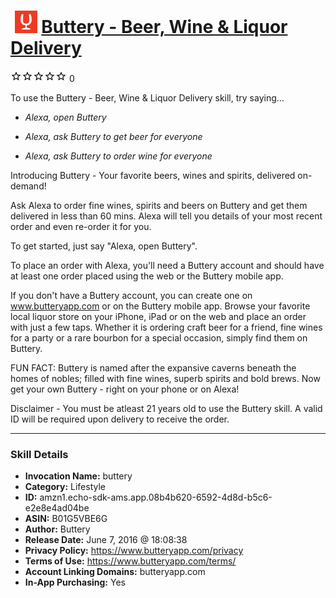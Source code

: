 # &nbsp;<img src="skill_icon" alt="Buttery - Beer, Wine & Liquor Delivery icon" width="36"> [Buttery - Beer, Wine & Liquor Delivery](http://alexa.amazon.com/#skills/amzn1.echo-sdk-ams.app.08b4b620-6592-4d8d-b5c6-e2e8e4ad04be)
![0 stars](../../images/ic_star_border_black_18dp_1x.png)![0 stars](../../images/ic_star_border_black_18dp_1x.png)![0 stars](../../images/ic_star_border_black_18dp_1x.png)![0 stars](../../images/ic_star_border_black_18dp_1x.png)![0 stars](../../images/ic_star_border_black_18dp_1x.png) 0

To use the Buttery - Beer, Wine & Liquor Delivery skill, try saying...

* *Alexa, open Buttery*

* *Alexa, ask Buttery to get beer for everyone*

* *Alexa, ask Buttery to order wine for everyone*

Introducing Buttery - Your favorite beers, wines and spirits, delivered on-demand!

Ask Alexa to order fine wines, spirits and beers on Buttery and get them delivered in less than 60 mins. Alexa will tell you details of your most recent order and even re-order it for you.

To get started, just say "Alexa, open Buttery".

To place an order with Alexa, you'll need a Buttery account and should have at least one order placed using the web or the Buttery mobile app. 

If you don't have a Buttery account, you can create one on www.butteryapp.com or on the Buttery mobile app. Browse your favorite local liquor store on your iPhone, iPad or on the web and place an order with just a few taps. Whether it is ordering craft beer for a friend, fine wines for a party or a rare bourbon for a special occasion, simply find them on Buttery.

FUN FACT:
Buttery is named after the expansive caverns beneath the homes of nobles; filled with fine wines, superb spirits and bold brews. Now get your own Buttery - right on your phone or on Alexa!

Disclaimer - You must be atleast 21 years old to use the Buttery skill. A valid ID will be required upon delivery to receive the order.

***

### Skill Details

* **Invocation Name:** buttery
* **Category:** Lifestyle
* **ID:** amzn1.echo-sdk-ams.app.08b4b620-6592-4d8d-b5c6-e2e8e4ad04be
* **ASIN:** B01G5VBE6G
* **Author:** Buttery
* **Release Date:** June 7, 2016 @ 18:08:38
* **Privacy Policy:** https://www.butteryapp.com/privacy
* **Terms of Use:** https://www.butteryapp.com/terms/
* **Account Linking Domains:** butteryapp.com
* **In-App Purchasing:** Yes
